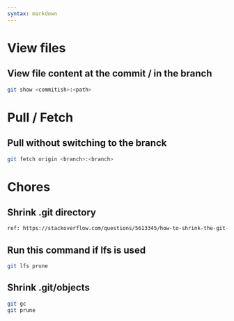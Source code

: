 ```yaml
---
syntax: markdown
---
```


# View files

## View file content at the commit / in the branch
```sh
git show <commitish>:<path>
```

# Pull / Fetch
## Pull without switching to the branck
```sh
git fetch origin <branch>:<branch>
```

# Chores

## Shrink .git directory
```sh
ref: https://stackoverflow.com/questions/5613345/how-to-shrink-the-git-folder
```

## Run this command if lfs is used
```sh
git lfs prune
```

## Shrink .git/objects
```sh
git gc
git prune
```
